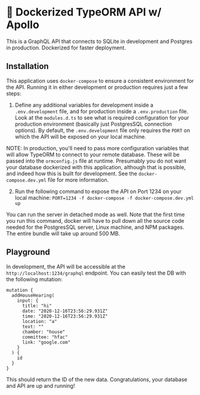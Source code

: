 # 🚀 Dockerized TypeORM API w/ Apollo

This is a GraphQL API that connects to SQLite in development and Postgres in production. Dockerized for faster deployment.

## Installation

This application uses `docker-compose` to ensure a consistent environment for the API. Running it in either development or production requires just a few steps:

1. Define any additional variables for development inside a `.env.development` file, and for production inside a `.env.production` file. Look at the `modules.d.ts` to see what is required configuration for your production environment (basically just PostgresSQL connection options). By default, the `.env.development` file only requires the `PORT` on which the API will be exposed on your local machine.

NOTE: In production, you'll need to pass more configuration variables that will allow TypeORM to connect to your remote database. These will be passed into the `ormconfig.js` file at runtime. Presumably you do not want your database dockerized with this application, although that is possible, and indeed how this is built for development. See the `docker-compose.dev.yml` file for more information.

2. Run the following command to expose the API on Port 1234 on your local machine: `PORT=1234 -f docker-compose -f docker-compose.dev.yml up`

You can run the server in detached mode as well. Note that the first time you run this command, docker will have to pull down all the source code needed for the PostgresSQL server, Linux machine, and NPM packages. The entire bundle will take up around 500 MB.

## Playground

In development, the API will be accessible at the `http://localhost:1234/graphql` endpoint. You can easily test the DB with the following mutation:

```
mutation {
  addHouseHearing(
    input: {
      title: "hi"
      date: "2020-12-16T23:56:29.931Z"
      time: "2020-12-16T23:56:29.931Z"
      location: "a"
      text: ""
      chamber: "house"
      committee: "hfac"
      link: "google.com"
    }
  ) {
    id
  }
}
```

This should return the ID of the new data. Congratulations, your database and API are up and running!
